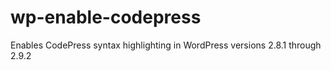 wp-enable-codepress
===================

Enables CodePress syntax highlighting in WordPress versions 2.8.1 through 2.9.2